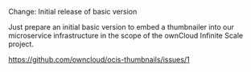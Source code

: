 Change: Initial release of basic version

Just prepare an initial basic version to embed a thumbnailer into our
microservice infrastructure in the scope of the ownCloud Infinite Scale
project.

https://github.com/owncloud/ocis-thumbnails/issues/1
